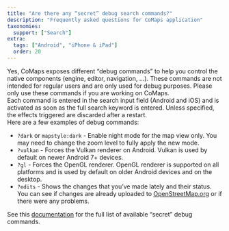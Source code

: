 ```yaml
---
title: "Are there any “secret” debug search commands?"
description: "Frequently asked questions for CoMaps application"
taxonomies:
  support: ["Search"]
extra:
  tags: ["Android", "iPhone & iPad"]
  order: 20
---
```


Yes, CoMaps exposes different “debug commands” to help you control the native components (engine, editor, navigation, ...). These commands are not intended for regular users and are only used for debug purposes. Please only use these commands if you are working on CoMaps.  
Each command is entered in the search input field (Android and iOS) and is activated as soon as the full search keyword is entered. Unless specified, the effects triggered are discarded after a restart.  
Here are a few examples of debug commands:

* `?dark` or `mapstyle:dark` - Enable night mode for the map view only. You may need to change the zoom level to fully apply the new mode.  
* `?vulkan` - Forces the Vulkan renderer on Android. Vulkan is used by default on newer Android 7+ devices.  
* `?gl` - Forces the OpenGL renderer. OpenGL renderer is supported on all platforms and is used by default on older Android devices and on the desktop.  
* `?edits` - Shows the changes that you’ve made lately and their status. You can see if changes are already uploaded to [OpenStreetMap.org](https://osm.org) or if there were any problems.

See this [documentation](https://codeberg.org/comaps/comaps/src/branch/main/docs/DEBUG_COMMANDS.md) for the full list of available “secret” debug commands.

